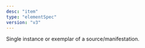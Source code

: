 ```yaml
---
desc: "item"
type: "elementSpec"
version: "v3"
---
```


Single instance or exemplar of a source/manifestation.